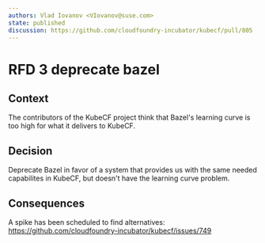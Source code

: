 ```yaml
---
authors: Vlad Iovanov <VIovanov@suse.com>
state: published
discussion: https://github.com/cloudfoundry-incubator/kubecf/pull/805
---
```


# RFD 3 deprecate bazel

## Context

The contributors of the KubeCF project think that Bazel's learning curve is too high for what it delivers to KubeCF.

## Decision

Deprecate Bazel in favor of a system that provides us with the same needed capabilites in KubeCF, but doesn't have the learning curve problem.

## Consequences

A spike has been scheduled to find alternatives: https://github.com/cloudfoundry-incubator/kubecf/issues/749
